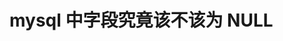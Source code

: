 

# mysql 中字段究竟该不该为 NULL 
<!-- 
 mysql 中字段究竟该不该为 NULL 
 https://mp.weixin.qq.com/s/_IaVHxuZ1gVstJ6jlitP7w
-->

